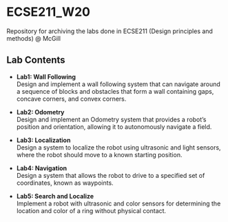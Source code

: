 # ECSE211_W20
Repository for archiving the labs done in ECSE211 (Design principles and methods) @ McGill

## Lab Contents
* <b>Lab1: Wall Following</b><br>
Design and implement a wall following system that can navigate around a sequence of
blocks and obstacles that form a wall containing gaps, concave corners, and convex
corners.

* <b>Lab2: Odometry</b><br>
Design and implement an Odometry system that provides a robot’s position and orientation,
allowing it to autonomously navigate a field.

* <b>Lab3: Localization</b><br>
Design a system to localize the robot using ultrasonic and light sensors, where the robot
should move to a known starting position.

* <b>Lab4: Navigation</b><br>
Design a system that allows the robot to drive to a specified set of coordinates, known as waypoints.

* <b>Lab5: Search and Localize</b><br>
Implement a robot with ultrasonic and color sensors for determining the location and color of
a ring without physical contact.
